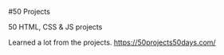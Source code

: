 #50 Projects

50 HTML, CSS & JS projects

Learned a lot from the projects. https://50projects50days.com/
